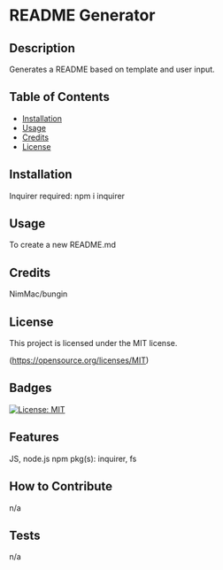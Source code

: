
# README Generator

## Description
Generates a README based on template and user input.

## Table of Contents

- [Installation](#installation)
- [Usage](#usage)
- [Credits](#credits)
- [License](#license)

## Installation
Inquirer required: npm i inquirer
## Usage
To create a new README.md
## Credits
NimMac/bungin
## License
This project is licensed under the MIT license.

(https://opensource.org/licenses/MIT)
## Badges
[![License: MIT](https://img.shields.io/badge/License-MIT-yellow.svg)](https://opensource.org/licenses/MIT)
## Features
JS, node.js 
npm pkg(s): inquirer, fs
## How to Contribute
n/a
## Tests
n/a
